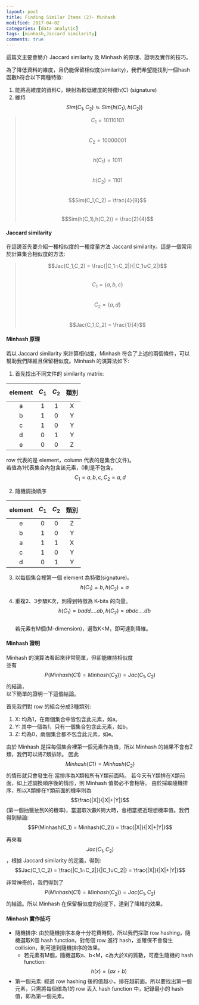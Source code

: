 ```yaml
---
layout: post
title: Finding Similar Items (2)- Minhash
modified: 2017-04-02
categories: [data analytic]
tags: [minhash,Jaccard similarity]
comments: true
---
```


這篇文主要會簡介 Jaccard similarity 及 Minhash 的原理、證明及實作的技巧。  

為了降低資料的維度，且仍能保留相似度(similarity)，我們希望能找到一個hash函數h符合以下兩種特徵:

 1. 能將高維度的資料C，映射為較低維度的特徵h(C) (signature)
 2. 維持 $$Sim(C_1,C_2) ≒ Sim(h(C_1),h(C_2))$$
 
>  $$C_1 = 10110101$$   
>  $$C_2 = 10000001$$  
>  $$h(C_1) = 1011$$  
>  $$h(C_2) = 1101$$  
>  $$Sim(C_1,C_2) = \frac{4}{8}$$    
>  $$Sim(h(C_1),h(C_2)) = \frac{2}{4}$$    
  

####  **Jaccard similarity**
在這邊首先要介紹一種相似度的一種度量方法 Jaccard similarity。這是一個常用於計算集合相似度的方法:  
> $$Jac(C_1,C_2) = \frac{|C_1∩C_2|}{|C_1∪C_2|}$$   
> $$C_1 = \{a,b,c\}$$  
> $$C_2 = \{a,d\}$$  
> $$Jac(C_1,C_2) = \frac{1}{4}$$  
  

#### **Minhash 原理**
若以 Jaccard similarity 來計算相似度，Minhash 符合了上述的兩個條件，可以幫助我們降維且保留相似度。Minhash 的演算法如下:

 1. 首先找出不同文件的 similarity matrix:

| element | $$C_1$$ | $$C_2$$ | 類別 |
|:---:|:---:|:---:|:---:|
| a | 1 | 1 | X |
| b | 1 | 0 | Y |
| c | 1 | 0 | Y |
| d | 0 | 1 | Y |
| e | 0 | 0 | Z |

row 代表的是 element，column 代表的是集合(文件)。  
若值為1代表集合內包含該元素，0則是不包含。$$C_1 = {a,b,c} , C_2 = {a,d}$$

 2. 隨機調換順序

| element | $$C_1$$ | $$C_2$$ | 類別 |
|:---:|:---:|:---:|:---:|
| e | 0 | 0 | Z |
| b | 1 | 0 | Y |
| a | 1 | 1 | X |
| c | 1 | 0 | Y |
| d | 0 | 1 | Y |

 3. 以每個集合裡第一個 element 為特徵(signature)。
 $$h(C_1)=b , h(C_2)=a$$
 
 4. 重複2、3步驟K次，則得到特徵為 K-bits 的向量。  
 $$h(C_1)=badd....ab , h(C_2)=abdc....db$$  
 若元素有M個(M-dimension)，選取K<M，即可達到降維。

#### **Minhash 證明**
Minhash 的演算法看起來非常簡單，但卻能維持相似度  
並有$$P(Minhash(C_­1) = Minhash(C_2)) = Jac(C_1,C_2)$$的結論，  
以下簡單的證明一下這個結論。

首先我們對 row 的組合分成3種類別:
1. X: 均為1，在兩個集合中皆包含此元素，如a。
2. Y: 其中一個為1，只有一個集合包含此元素，如b。
3. Z: 均為0，兩個集合都不包含此元素，如e。

由於 Minhash 是採每個集合裡第一個元素作為值，所以 Minhash 的結果不會有Z類，我們可以將Z類排除。
因此$$Minhash(C_­1) = Minhash(C_2)$$ 的情形就只會發生在:當排序為X類較所有Y類前面時。
若今天有Y類排在X類前面，如上述調換順序後的情形，則 Minhash 值勢必不會相等。
由於採取隨機排序，所以X類排在Y類前面的機率則為$$\frac{|X|}{|X|+|Y|}$$ (第一個抽籤抽到X的機率)，當選取次數K夠大時，會相當接近理想機率值。我們得到結論:
$$P(Minhash(C_­1) = Minhash(C_2)) = \frac{|X|}{|X|+|Y|}$$

再來看$$Jac(C_1,C_2)$$，根據 Jaccard similarity 的定義，得到:
$$Jac(C_1,C_2) = \frac{|C_1∩C_2|}{|C_1∪C_2|} = \frac{|X|}{|X|+|Y|}$$

非常神奇的，我們得到了$$P(Minhash(C_­1) = Minhash(C_2)) = Jac(C_1,C_2)$$的結論。所以 Minhash 在保留相似度的前提下，達到了降維的效果。

#### **Minhash 實作技巧**
 - 隨機排序: 由於隨機排序本身十分花費時間，所以我們採取 row hashing，隨機選取K個 hash function，對每個 row 進行 hash，並確保不會發生 collision，則可達到隨機排序的效果。
	 - 若元素有M個，隨機選取a、b<M，c為大於X的質數，可產生隨機的 hash function: $$h(x) = (ax+b)%c $$
 - 第一個元素: 經過 row hashing 後的值越小，排在越前面。所以要找出第一個元素，只需將每個值為1的 row 丟入 hash function 中，紀錄最小的 hash 值，即為第一個元素。

 







